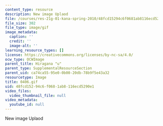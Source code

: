```yaml
---
content_type: resource
description: New image Uplaod
file: /courses/res-21g-01-kana-spring-2010/48fcd15294c6f0681ab8116ecd5290e1_0406.gif
file_size: 302
file_type: image/gif
image_metadata:
  caption: ''
  credit: ''
  image-alt: ''
learning_resource_types: []
license: https://creativecommons.org/licenses/by-nc-sa/4.0/
ocw_type: OCWImage
parent_title: Hiragana "u"
parent_type: SupplementalResourceSection
parent_uid: ca74ca55-95e0-0b00-20db-78b9f5e43a32
resourcetype: Image
title: 0406.gif
uid: 48fcd152-94c6-f068-1ab8-116ecd5290e1
video_files:
  video_thumbnail_file: null
video_metadata:
  youtube_id: null
---
```

New image Uplaod
